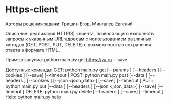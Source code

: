 # Https-client

Авторы решения задачи: Гришин Егор, Мингалев Евгений

Описание: реализация HTTP(S) клиента, позволяющего выполнять запросы к указанным URL-адресам с использованием различных методов (GET, POST, PUT, DELETE) 
с возможнностью сохранения ответа в формате HTML.

Пример запуска: python main.py get https://ya.ru --save

Доступные команды:
GET: python main.py get <url> [--params <params>] [--headers <headers>] [--cookies <cookies>] [--save] [--timeout <timeout>]
POST: python main.py post <url> [--data <data>] [--headers <headers>] [--cookies <cookies>] [--json <json_data>] [--save] [--timeout <timeout>]
PUT: python main.py put <url> [--data <data>] [--headers <headers>] [--json <json_data>] [--save] [--timeout <timeout>]
DELETE: python main.py delete <url> [--headers <headers>] [--save] [--timeout <timeout>]
Help: python main.py help